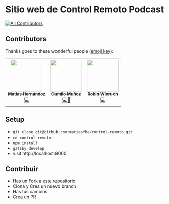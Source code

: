 # Sitio web de Control Remoto Podcast

[![All Contributors](https://img.shields.io/badge/all_contributors-3-orange.svg?style=flat-square)](#contributors)

## Contributors

Thanks goes to these wonderful people
([emoji key](https://github.com/all-contributors/all-contributors#emoji-key)):

<!-- ALL-CONTRIBUTORS-LIST:START - Do not remove or modify this section -->
<!-- prettier-ignore-start -->
<!-- markdownlint-disable -->
<table>
  <tr>
    <td align="center"><a href="https://www.matiashernandez.dev"><img src="https://avatars3.githubusercontent.com/u/282006?s=400&u=a9d3c26dc6c2cfc5cbe04192b1fd6c2bb29c9be5&v=4" width="100px;" alt=""/><br /><sub><b>Matías Hernández</b></sub></a><br /><a href="https://github.com/matiasfha/control-remoto/commits?author=matiasfha" title="Code">💻</a></td>
       <td align="center"><a href="https://www.iamcamilo.me"><img src="https://avatars0.githubusercontent.com/u/25529313?s=460&u=6c824ed96231f9337264e49dbe5349b693bdd05d&v=4" width="100px;" alt=""/><br /><sub><b>Camilo Muñoz</b></sub></a><br /><a href="https://github.com/matiasfha/control-remoto/commits?author=rwieruch" title="Code">💻</a><a href="#design-iamcamilo" title="Design">🎨</a></td>
        <td align="center">
      <a href="https://www.robinwieruch.de">
        <img src="https://avatars0.githubusercontent.com/u/2479967?v=4" width="100px;" alt=""/>
        <br />
        <sub>
          <b>Robin Wieruch</b>
        </sub>
      </a>
      <br />
      <a href="https://github.com/rwieruch/gatsby-mdx-blog-starter-project" title="Code">💻</a>
    </td>
  </tr>
  </table>
  <!-- markdownlint-enable -->
<!-- prettier-ignore-end -->
<!-- ALL-CONTRIBUTORS-LIST:END -->

## Setup

- `git clone git@github.com:matiasfha/control-remoto.git`
- `cd control-remoto`
- `npm install`
- `gatsby develop`
- visit http://localhost:8000

## Contribuir
- Has un Fork a este repositorio
- Clona y Crea un nuevo branch
- Has tus cambios
- Crea un PR
